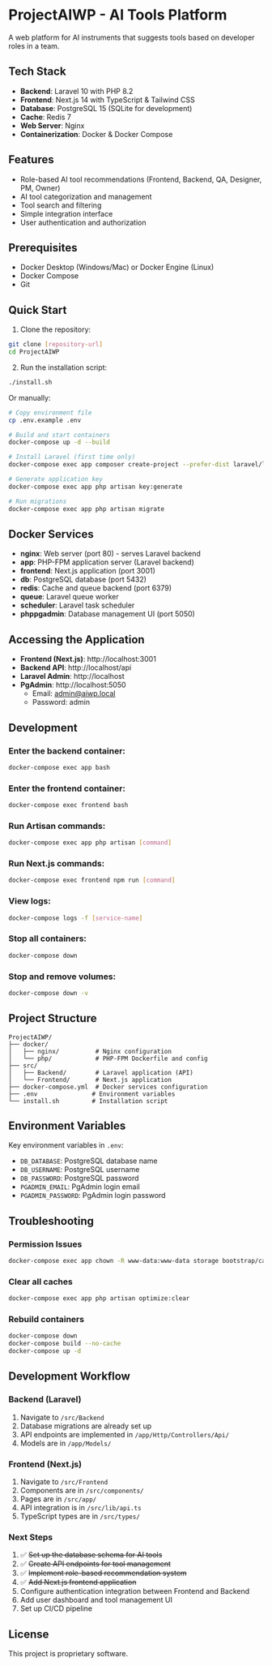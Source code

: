 # ProjectAIWP - AI Tools Platform

A web platform for AI instruments that suggests tools based on developer roles in a team.

## Tech Stack

- **Backend**: Laravel 10 with PHP 8.2
- **Frontend**: Next.js 14 with TypeScript & Tailwind CSS
- **Database**: PostgreSQL 15 (SQLite for development)
- **Cache**: Redis 7
- **Web Server**: Nginx
- **Containerization**: Docker & Docker Compose

## Features

- Role-based AI tool recommendations (Frontend, Backend, QA, Designer, PM, Owner)
- AI tool categorization and management
- Tool search and filtering
- Simple integration interface
- User authentication and authorization

## Prerequisites

- Docker Desktop (Windows/Mac) or Docker Engine (Linux)
- Docker Compose
- Git

## Quick Start

1. Clone the repository:
```bash
git clone [repository-url]
cd ProjectAIWP
```

2. Run the installation script:
```bash
./install.sh
```

Or manually:

```bash
# Copy environment file
cp .env.example .env

# Build and start containers
docker-compose up -d --build

# Install Laravel (first time only)
docker-compose exec app composer create-project --prefer-dist laravel/laravel . "10.*"

# Generate application key
docker-compose exec app php artisan key:generate

# Run migrations
docker-compose exec app php artisan migrate
```

## Docker Services

- **nginx**: Web server (port 80) - serves Laravel backend
- **app**: PHP-FPM application server (Laravel backend)
- **frontend**: Next.js application (port 3001)
- **db**: PostgreSQL database (port 5432)
- **redis**: Cache and queue backend (port 6379)
- **queue**: Laravel queue worker
- **scheduler**: Laravel task scheduler
- **phppgadmin**: Database management UI (port 5050)

## Accessing the Application

- **Frontend (Next.js)**: http://localhost:3001
- **Backend API**: http://localhost/api
- **Laravel Admin**: http://localhost
- **PgAdmin**: http://localhost:5050
  - Email: admin@aiwp.local
  - Password: admin

## Development

### Enter the backend container:
```bash
docker-compose exec app bash
```

### Enter the frontend container:
```bash
docker-compose exec frontend bash
```

### Run Artisan commands:
```bash
docker-compose exec app php artisan [command]
```

### Run Next.js commands:
```bash
docker-compose exec frontend npm run [command]
```

### View logs:
```bash
docker-compose logs -f [service-name]
```

### Stop all containers:
```bash
docker-compose down
```

### Stop and remove volumes:
```bash
docker-compose down -v
```

## Project Structure

```
ProjectAIWP/
├── docker/
│   ├── nginx/          # Nginx configuration
│   └── php/            # PHP-FPM Dockerfile and config
├── src/
│   ├── Backend/        # Laravel application (API)
│   └── Frontend/       # Next.js application
├── docker-compose.yml  # Docker services configuration
├── .env               # Environment variables
└── install.sh         # Installation script
```

## Environment Variables

Key environment variables in `.env`:

- `DB_DATABASE`: PostgreSQL database name
- `DB_USERNAME`: PostgreSQL username
- `DB_PASSWORD`: PostgreSQL password
- `PGADMIN_EMAIL`: PgAdmin login email
- `PGADMIN_PASSWORD`: PgAdmin login password

## Troubleshooting

### Permission Issues
```bash
docker-compose exec app chown -R www-data:www-data storage bootstrap/cache
```

### Clear all caches
```bash
docker-compose exec app php artisan optimize:clear
```

### Rebuild containers
```bash
docker-compose down
docker-compose build --no-cache
docker-compose up -d
```

## Development Workflow

### Backend (Laravel)
1. Navigate to `/src/Backend`
2. Database migrations are already set up
3. API endpoints are implemented in `/app/Http/Controllers/Api/`
4. Models are in `/app/Models/`

### Frontend (Next.js)
1. Navigate to `/src/Frontend`
2. Components are in `/src/components/`
3. Pages are in `/src/app/`
4. API integration is in `/src/lib/api.ts`
5. TypeScript types are in `/src/types/`

### Next Steps

1. ✅ ~~Set up the database schema for AI tools~~
2. ✅ ~~Create API endpoints for tool management~~
3. ✅ ~~Implement role-based recommendation system~~
4. ✅ ~~Add Next.js frontend application~~
5. Configure authentication integration between Frontend and Backend
6. Add user dashboard and tool management UI
7. Set up CI/CD pipeline

## License

This project is proprietary software.
